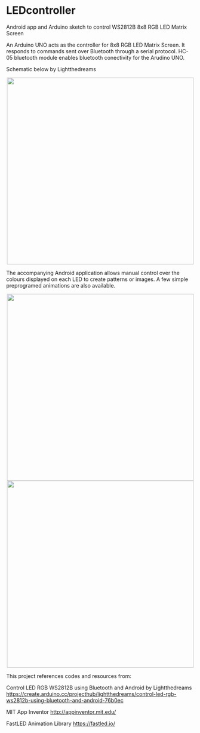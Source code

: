 # LEDcontroller
Android app and Arduino sketch to control WS2812B 8x8 RGB LED Matrix Screen

An Arduino UNO acts as the controller for 8x8 RGB LED Matrix Screen. It responds to commands sent over Bluetooth through a serial protocol. HC-05 bluetooth module enables bluetooth conectivity for the Arudino UNO.

Schematic below by Lightthedreams
<p align="center">
<img src="https://user-images.githubusercontent.com/54617672/178267962-0f25f35b-5c01-48b4-b4e7-b2ddba31d9db.png" height="500">
</p>
The accompanying Android application allows manual control over the colours displayed on each LED to create patterns or images. A few simple preprogramed animations are also available.
<p align="center">
<img src="https://user-images.githubusercontent.com/54617672/178268802-86309787-6aa5-4549-a3f1-2418eef9447a.jpg" height="500">
<img src="https://user-images.githubusercontent.com/54617672/178268551-22f9f42c-b028-4ddf-b85a-5ccc4a2dc64e.jpg" height="500">
</p>


This project references codes and resources from:

Control LED RGB WS2812B using Bluetooth and Android by Lightthedreams
https://create.arduino.cc/projecthub/lightthedreams/control-led-rgb-ws2812b-using-bluetooth-and-android-76b0ec 

MIT App Inventor 
http://appinventor.mit.edu/ 

FastLED Animation Library
https://fastled.io/
